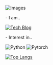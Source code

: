 <p>
  <img src="https://github.com/cukminseo/cukminseo/assets/75977640/0283e7d4-d2af-42c6-bbc3-003e816e3004" alt="images">
</p>
<p>
  - I am..
</p>
<p>
  <a href="https://velog.io/@kms39273">
    <img src="https://img.shields.io/badge/Tech%20Blog-11B48A?style=flat-square&logo=Vimeo&logoColor=white" alt="Tech Blog">
  </a>
</p>
<p>
  - Interest in..
</p>
<p>
  <img src="https://img.shields.io/badge/Python-3776AB?style=for-the-badge&logo=Python&logoColor=white" alt="Python">
  <img src="https://img.shields.io/badge/Pytorch-EE4C2C?style=for-the-badge&logo=Pytorch&logoColor=white" alt="Pytorch">
</p>
<p>
  <a href="https://github.com/cukminseo/cukminseo">
    <img src="https://github-readme-stats.vercel.app/api/top-langs/?username=cukminseo&langs_count=3" alt="Top Langs">
  </a>
</p>
